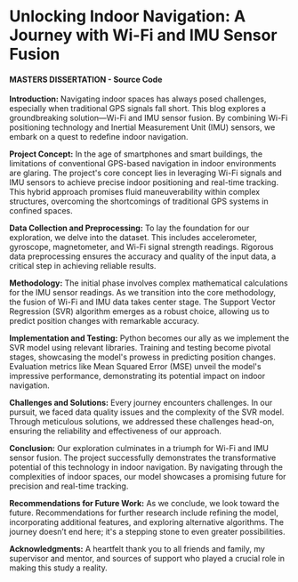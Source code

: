 # Unlocking Indoor Navigation: A Journey with Wi-Fi and IMU Sensor Fusion
#### MASTERS DISSERTATION - Source Code



**Introduction:** Navigating indoor spaces has always posed challenges, especially when traditional GPS signals fall short. This blog explores a groundbreaking solution—Wi-Fi and IMU sensor fusion. By combining Wi-Fi positioning technology and Inertial Measurement Unit (IMU) sensors, we embark on a quest to redefine indoor navigation.

**Project Concept:**
In the age of smartphones and smart buildings, the limitations of conventional GPS-based navigation in indoor environments are glaring. The project's core concept lies in leveraging Wi-Fi signals and IMU sensors to achieve precise indoor positioning and real-time tracking. This hybrid approach promises fluid maneuverability within complex structures, overcoming the shortcomings of traditional GPS systems in confined spaces.

**Data Collection and Preprocessing:**
To lay the foundation for our exploration, we delve into the dataset. This includes accelerometer, gyroscope, magnetometer, and Wi-Fi signal strength readings. Rigorous data preprocessing ensures the accuracy and quality of the input data, a critical step in achieving reliable results.

**Methodology:**
The initial phase involves complex mathematical calculations for the IMU sensor readings. As we transition into the core methodology, the fusion of Wi-Fi and IMU data takes center stage. The Support Vector Regression (SVR) algorithm emerges as a robust choice, allowing us to predict position changes with remarkable accuracy.

**Implementation and Testing:**
Python becomes our ally as we implement the SVR model using relevant libraries. Training and testing become pivotal stages, showcasing the model's prowess in predicting position changes. Evaluation metrics like Mean Squared Error (MSE) unveil the model's impressive performance, demonstrating its potential impact on indoor navigation.

**Challenges and Solutions:**
Every journey encounters challenges. In our pursuit, we faced data quality issues and the complexity of the SVR model. Through meticulous solutions, we addressed these challenges head-on, ensuring the reliability and effectiveness of our approach.

**Conclusion:**
Our exploration culminates in a triumph for Wi-Fi and IMU sensor fusion. The project successfully demonstrates the transformative potential of this technology in indoor navigation. By navigating through the complexities of indoor spaces, our model showcases a promising future for precision and real-time tracking.

**Recommendations for Future Work:**
As we conclude, we look toward the future. Recommendations for further research include refining the model, incorporating additional features, and exploring alternative algorithms. The journey doesn’t end here; it's a stepping stone to even greater possibilities.

**Acknowledgments:**
A heartfelt thank you to all friends and family, my supervisor and mentor, and sources of support who played a crucial role in making this study a reality.
